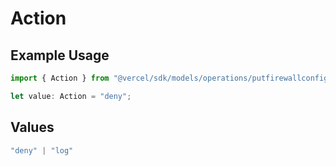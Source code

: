 # Action

## Example Usage

```typescript
import { Action } from "@vercel/sdk/models/operations/putfirewallconfig.js";

let value: Action = "deny";
```

## Values

```typescript
"deny" | "log"
```